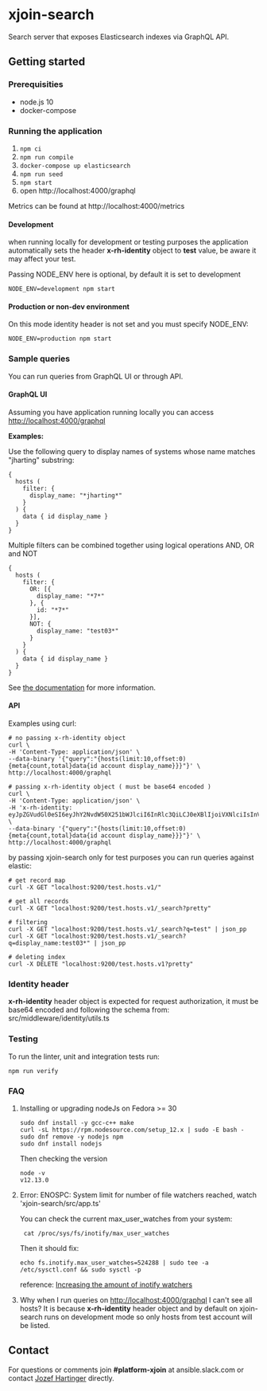 # xjoin-search

Search server that exposes Elasticsearch indexes via GraphQL API.

## Getting started

### Prerequisities

* node.js 10
* docker-compose

### Running the application

1. ```npm ci```
1. ```npm run compile```
1. ```docker-compose up elasticsearch```
1. ```npm run seed```
1. ```npm start```
1. open http://localhost:4000/graphql

Metrics can be found at http://localhost:4000/metrics

#### Development

when running locally for development or testing purposes the application automatically sets the header
**x-rh-identity** object to **test** value, be aware it may affect your test. 

Passing NODE_ENV here is optional, by default it is set to development 

```
NODE_ENV=development npm start
```

#### Production or non-dev environment

On this mode identity header is not set and you must specify NODE_ENV:

```
NODE_ENV=production npm start
```

### Sample queries

You can run queries from GraphQL UI or through API.

#### GraphQL UI 

Assuming you have application running locally you can access [http://localhost:4000/graphql](http://localhost:4000/graphql)

**Examples:**

Use the following query to display names of systems whose name matches "jharting" substring:
```
{
  hosts (
    filter: {
      display_name: "*jharting*"
    }
  ) {
    data { id display_name }
  }
}
```

Multiple filters can be combined together using logical operations AND, OR and NOT
```
{
  hosts (
    filter: {
      OR: [{
        display_name: "*7*"
      }, {
        id: "*7*"
      }],
      NOT: {
        display_name: "test03*"
      }
    }
  ) {
    data { id display_name }
  }
}
```

See [the documentation](./docs/schema.md) for more information.

#### API

Examples using curl:

```
# no passing x-rh-identity object
curl \
-H 'Content-Type: application/json' \
--data-binary '{"query":"{hosts(limit:10,offset:0){meta{count,total}data{id account display_name}}}"}' \
http://localhost:4000/graphql

# passing x-rh-identity object ( must be base64 encoded )
curl \
-H 'Content-Type: application/json' \
-H 'x-rh-identity: eyJpZGVudGl0eSI6eyJhY2NvdW50X251bWJlciI6InRlc3QiLCJ0eXBlIjoiVXNlciIsInVzZXIiOnsidXNlcm5hbWUiOiJ0dXNlckByZWRoYXQuY29tIiwiZW1haWwiOiJ0dXNlckByZWRoYXQuY29tIiwiZmlyc3RfbmFtZSI6InRlc3QiLCJsYXN0X25hbWUiOiJ1c2VyIiwiaXNfYWN0aXZlIjp0cnVlLCJpc19vcmdfYWRtaW4iOmZhbHNlLCJpc19pbnRlcm5hbCI6dHJ1ZSwibG9jYWxlIjoiZW5fVVMifX19' \
--data-binary '{"query":"{hosts(limit:10,offset:0){meta{count,total}data{id account display_name}}}"}' \
http://localhost:4000/graphql
```

by passing xjoin-search only for test purposes you can run queries against elastic:

```
# get record map
curl -X GET "localhost:9200/test.hosts.v1/"

# get all records
curl -X GET "localhost:9200/test.hosts.v1/_search?pretty"

# filtering
curl -X GET "localhost:9200/test.hosts.v1/_search?q=test" | json_pp
curl -X GET "localhost:9200/test.hosts.v1/_search?q=display_name:test03*" | json_pp

# deleting index
curl -X DELETE "localhost:9200/test.hosts.v1?pretty"
```

### Identity header

**x-rh-identity** header object is expected for request authorization, it must be base64 encoded and 
following the schema from: src/middleware/identity/utils.ts

### Testing

To run the linter, unit and integration tests run:
```
npm run verify
```

### FAQ

1. Installing or upgrading nodeJs on Fedora >= 30
    ```
    sudo dnf install -y gcc-c++ make
    curl -sL https://rpm.nodesource.com/setup_12.x | sudo -E bash -
    sudo dnf remove -y nodejs npm
    sudo dnf install nodejs
    ```
    Then checking the version
    ```
    node -v
    v12.13.0
    ```
    
1. Error: ENOSPC: System limit for number of file watchers reached, watch 'xjoin-search/src/app.ts'
   
   You can check the current max_user_watches from your system:
   
   ```
    cat /proc/sys/fs/inotify/max_user_watches
   ```
   
   Then it should fix:
    
   ```
   echo fs.inotify.max_user_watches=524288 | sudo tee -a /etc/sysctl.conf && sudo sysctl -p
   ```
   reference: [Increasing the amount of inotify watchers](https://github.com/guard/listen/wiki/Increasing-the-amount-of-inotify-watchers) 

1. Why when I run queries on [http://localhost:4000/graphql](http://localhost:4000/graphql) I can't see all hosts? 
    It is because **x-rh-identity** header object and by default on xjoin-search runs on development mode so only hosts from 
    test account will be listed.  
          

## Contact
For questions or comments join **#platform-xjoin** at ansible.slack.com or contact [Jozef Hartinger](https://github.com/jharting) directly.
